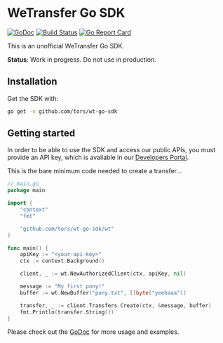 # WeTransfer Go SDK
[![GoDoc](https://godoc.org/github.com/tors/wt-go-sdk/wt?status.svg)](https://godoc.org/github.com/tors/wt-go-sdk/wt) [![Build Status](https://travis-ci.org/tors/wt-go-sdk.svg?branch=master)](https://travis-ci.org/tors/wt-go-sdk) [![Go Report Card](https://goreportcard.com/badge/github.com/tors/wt-go-sdk)](https://goreportcard.com/report/github.com/tors/wt-go-sdk)

This is an unofficial WeTransfer Go SDK.

**Status**: Work in progress. Do not use in production.

## Installation

Get the SDK with:

```bash
go get -v github.com/tors/wt-go-sdk
```

## Getting started

In order to be able to use the SDK and access our public APIs, you must provide
an API key, which is available in our [Developers
Portal](https://developers.wetransfer.com/).

This is the bare minimum code needed to create a transfer...

```go
// main.go
package main

import (
    "context"
    "fmt"

    "github.com/tors/wt-go-sdk/wt"
)

func main() {
    apiKey := "<your-api-key>"
    ctx := context.Background()

    client, _ := wt.NewAuthorizedClient(ctx, apiKey, nil)

    message := "My first pony!"
    buffer := wt.NewBuffer("pony.txt", []byte("yeehaaa"))

    transfer, _ := client.Transfers.Create(ctx, &message, buffer)
    fmt.Println(transfer.String())
}
```

Please check out the [GoDoc](https://godoc.org/github.com/tors/wt-go-sdk/wt) for more usage and examples.
